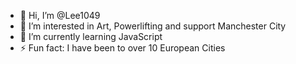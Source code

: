 - 👋 Hi, I’m @Lee1049
- 👀 I’m interested in Art, Powerlifting and support Manchester City
- 🌱 I’m currently learning JavaScript
- ⚡ Fun fact: I have been to over 10 European Cities 

<!---
Lee1049/Lee1049 is a ✨ special ✨ repository because its `README.md` (this file) appears on your GitHub profile.
You can click the Preview link to take a look at your changes.
--->
